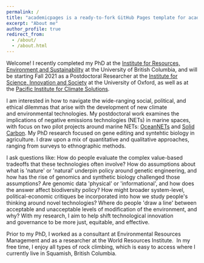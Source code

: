 ```yaml
---
permalink: /
title: "academicpages is a ready-to-fork GitHub Pages template for academic personal websites"
excerpt: "About me"
author_profile: true
redirect_from: 
  - /about/
  - /about.html
---
```

Welcome! I recently completed my PhD at the [Institute for Resources, Environment and Sustainability](https://www.ires.ubc.ca) at the University of British Columbia, and will be starting Fall 2021 as a Postdoctoral Researcher at the [Institute for Science, Innovation and Society](https://www.insis.ox.ac.uk) at the University of Oxford, as well as at the [Pacific Institute for Climate Solutions](https://pics.uvic.ca). 

I am interested in how to navigate the wide-ranging social, political, and ethical dilemmas that arise with the development of new climate and environmental technologies. My postdoctoral work examines the implications of negative emissions technologies (NETs) in marine spaces, with focus on two pilot projects around marine NETs: [OceanNETs](https://www.oceannets.eu/) and [Solid Carbon](https://pics.uvic.ca/projects/solid-carbon-negative-emissions-technology-feasibility-study). My PhD research focused on gene editing and syntehtic biology in agriculture. I draw upon a mix of quantitative and qualitative approaches, ranging from surveys to ethnographic methods.

I ask questions like: How do people evaluate the complex value-based tradeoffs that these technologies often involve? How do assumptions about what is 'nature' or 'natural' underpin policy around genetic engineering, and how has the rise of genomics and synthetic biology challenged those assumptions? Are genomic data 'physical' or 'informational', and how does the answer affect biodiversity policy? How might broader system-level, political-economic critiques be incorporated into how we study people's thinking around novel technologies? Where do people 'draw a line' between acceptable and unacceptable levels of modification of the environment, and why? With my research, I aim to help shift technological innovation and governance to be more just, equitable, and effective.

Prior to my PhD, I worked as a consultant at Environmental Resources Management and as a researcher at the World Resources Institute. 
In my free time, I enjoy all types of rock climbing, which is easy to access where I currently live in Squamish, British Columbia.
